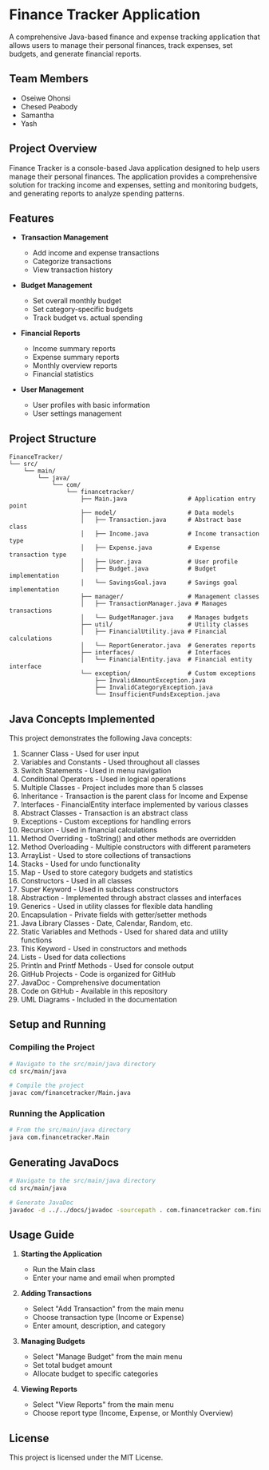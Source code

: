 # Finance Tracker Application

A comprehensive Java-based finance and expense tracking application that allows users to manage
their personal finances, track expenses, set budgets, and generate financial reports.

## Team Members

- Oseiwe Ohonsi
- Chesed Peabody
- Samantha
- Yash

## Project Overview

Finance Tracker is a console-based Java application designed to help users manage their personal
finances. The application provides a comprehensive solution for tracking income and expenses,
setting and monitoring budgets, and generating reports to analyze spending patterns.

## Features

- **Transaction Management**
  - Add income and expense transactions
  - Categorize transactions
  - View transaction history

- **Budget Management**
  - Set overall monthly budget
  - Set category-specific budgets
  - Track budget vs. actual spending

- **Financial Reports**
  - Income summary reports
  - Expense summary reports
  - Monthly overview reports
  - Financial statistics

- **User Management**
  - User profiles with basic information
  - User settings management

## Project Structure

```
FinanceTracker/
└── src/
    └── main/
        └── java/
            └── com/
                └── financetracker/
                    ├── Main.java                 # Application entry point
                    ├── model/                    # Data models
                    │   ├── Transaction.java      # Abstract base class
                    │   ├── Income.java           # Income transaction type
                    │   ├── Expense.java          # Expense transaction type
                    │   ├── User.java             # User profile
                    │   ├── Budget.java           # Budget implementation
                    │   └── SavingsGoal.java      # Savings goal implementation
                    ├── manager/                  # Management classes
                    │   ├── TransactionManager.java # Manages transactions
                    │   └── BudgetManager.java    # Manages budgets
                    ├── util/                     # Utility classes
                    │   ├── FinancialUtility.java # Financial calculations
                    │   └── ReportGenerator.java  # Generates reports
                    ├── interfaces/               # Interfaces
                    │   └── FinancialEntity.java  # Financial entity interface
                    └── exception/                # Custom exceptions
                        ├── InvalidAmountException.java
                        ├── InvalidCategoryException.java
                        └── InsufficientFundsException.java
```

## Java Concepts Implemented

This project demonstrates the following Java concepts:

1. Scanner Class - Used for user input 
2. Variables and Constants - Used throughout all classes
3. Switch Statements - Used in menu navigation
4. Conditional Operators - Used in logical operations
5. Multiple Classes - Project includes more than 5 classes
6. Inheritance - Transaction is the parent class for Income and Expense
7. Interfaces - FinancialEntity interface implemented by various classes
8. Abstract Classes - Transaction is an abstract class
9. Exceptions - Custom exceptions for handling errors
10. Recursion - Used in financial calculations
11. Method Overriding - toString() and other methods are overridden
12. Method Overloading - Multiple constructors with different parameters
13. ArrayList - Used to store collections of transactions
14. Stacks - Used for undo functionality
15. Map - Used to store category budgets and statistics
16. Constructors - Used in all classes
17. Super Keyword - Used in subclass constructors
18. Abstraction - Implemented through abstract classes and interfaces
19. Generics - Used in utility classes for flexible data handling
20. Encapsulation - Private fields with getter/setter methods
21. Java Library Classes - Date, Calendar, Random, etc.
22. Static Variables and Methods - Used for shared data and utility functions
23. This Keyword - Used in constructors and methods
24. Lists - Used for data collections
25. Println and Printf Methods - Used for console output
26. GitHub Projects - Code is organized for GitHub
27. JavaDoc - Comprehensive documentation
28. Code on GitHub - Available in this repository
29. UML Diagrams - Included in the documentation

## Setup and Running

### Compiling the Project

```bash
# Navigate to the src/main/java directory
cd src/main/java

# Compile the project
javac com/financetracker/Main.java
```

### Running the Application

```bash
# From the src/main/java directory
java com.financetracker.Main
```

## Generating JavaDocs

```bash
# Navigate to the src/main/java directory
cd src/main/java

# Generate JavaDoc
javadoc -d ../../docs/javadoc -sourcepath . com.financetracker com.financetracker.model com.financetracker.manager com.financetracker.util com.financetracker.interfaces com.financetracker.exception
```

## Usage Guide

1. **Starting the Application**
   - Run the Main class
   - Enter your name and email when prompted

2. **Adding Transactions**
   - Select "Add Transaction" from the main menu
   - Choose transaction type (Income or Expense)
   - Enter amount, description, and category

3. **Managing Budgets**
   - Select "Manage Budget" from the main menu
   - Set total budget amount
   - Allocate budget to specific categories

4. **Viewing Reports**
   - Select "View Reports" from the main menu
   - Choose report type (Income, Expense, or Monthly Overview)

## License

This project is licensed under the MIT License.
